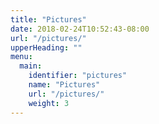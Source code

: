 ```yaml
---
title: "Pictures"
date: 2018-02-24T10:52:43-08:00
url: "/pictures/"
upperHeading: ""
menu:
  main:
    identifier: "pictures"
    name: "Pictures"
    url: "/pictures/"
    weight: 3
---
```

